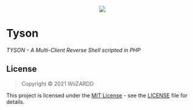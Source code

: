 <p align="center">
	<tr>
		<td align="center" style="padding=0;width=50%;">
			<img src="https://i.imgur.com/LYrdwn5.png" />
		</td>
	</tr>
	<tr>

# Tyson
*TYSON - A Multi-Client Reverse Shell scripted in PHP*
    
## License
> Copyright © 2021 WiiZARDD

This project is licensed under the [MIT License](https://opensource.org/licenses/mit-license.php) - see the [LICENSE](LICENSE) file for details.
